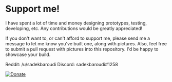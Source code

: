 
# Support me!

I have spent a lot of time and money designing prototypes, testing, developing, etc. Any contributions would be greatly appreciated!

If you don't want to, or can't afford to support me, please send me a message to let me know you've built one, along with pictures. Also, feel free to submit a pull request with pictures into this repository. I'd be happy to showcase your build.

Reddit: /u/sadekbaroudi
Discord: sadekbaroudi#1258

[![Donate](https://img.shields.io/badge/Donate-PayPal-green.svg)](https://www.paypal.com/paypalme/sadekbaroudi)
